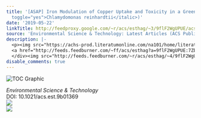 ```yaml
---
title: '[ASAP] Iron Modulation of Copper Uptake and Toxicity in a Green Alga  (<italic
  toggle="yes">Chlamydomonas reinhardtii</italic>)'
date: '2019-05-22'
linkTitle: http://feedproxy.google.com/~r/acs/esthag/~3/9flF2WgUPUE/acs.est.9b01369
source: 'Environmental Science & Technology: Latest Articles (ACS Publications)'
description: |-
  <p><img src="https://achs-prod.literatumonline.com/na101/home/literatum/publisher/achs/journals/content/esthag/0/esthag.ahead-of-print/acs.est.9b01369/20190522/images/medium/es-2019-01369m_0006.gif" alt="TOC Graphic"/></p><div><cite>Environmental Science & Technology</cite></div><div>DOI: 10.1021/acs.est.9b01369</div><div class="feedflare">
  <a href="http://feeds.feedburner.com/~ff/acs/esthag?a=9flF2WgUPUE:7ZbPQhnn3Ms:yIl2AUoC8zA"><img src="http://feeds.feedburner.com/~ff/acs/esthag?d=yIl2AUoC8zA" border="0"></img></a>
  </div><img src="http://feeds.feedburner.com/~r/acs/esthag/~4/9flF2WgUPUE" ...
disable_comments: true
---
```

<p><img src="https://achs-prod.literatumonline.com/na101/home/literatum/publisher/achs/journals/content/esthag/0/esthag.ahead-of-print/acs.est.9b01369/20190522/images/medium/es-2019-01369m_0006.gif" alt="TOC Graphic"/></p><div><cite>Environmental Science & Technology</cite></div><div>DOI: 10.1021/acs.est.9b01369</div><div class="feedflare">
<a href="http://feeds.feedburner.com/~ff/acs/esthag?a=9flF2WgUPUE:7ZbPQhnn3Ms:yIl2AUoC8zA"><img src="http://feeds.feedburner.com/~ff/acs/esthag?d=yIl2AUoC8zA" border="0"></img></a>
</div><img src="http://feeds.feedburner.com/~r/acs/esthag/~4/9flF2WgUPUE" ...